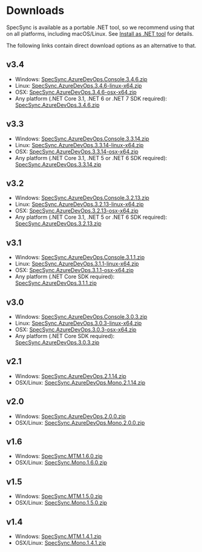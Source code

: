 # Downloads

SpecSync is available as a portable .NET tool, so we recommend using that on all platforms, including macOS/Linux. See [Install as .NET tool](installation/dotnet-core-tool.md) for details.

The following links contain direct download options as an alternative to that.

## v3.4

* Windows: [SpecSync.AzureDevOps.Console.3.4.6.zip](https://www.specsolutions.eu/media/specsync/SpecSync.AzureDevOps.Console.3.4.6.zip)
* Linux: [SpecSync.AzureDevOps.3.4.6-linux-x64.zip](https://www.specsolutions.eu/media/specsync/SpecSync.AzureDevOps.3.4.6-linux-x64.zip)
* OSX: [SpecSync.AzureDevOps.3.4.6-osx-x64.zip](https://www.specsolutions.eu/media/specsync/SpecSync.AzureDevOps.3.4.6-osx-x64.zip)
* Any platform (.NET Core 3.1, .NET 6 or .NET 7 SDK required): [SpecSync.AzureDevOps.3.4.6.zip](https://www.specsolutions.eu/media/specsync/SpecSync.AzureDevOps.3.4.6.zip)

## v3.3

* Windows: [SpecSync.AzureDevOps.Console.3.3.14.zip](https://www.specsolutions.eu/media/specsync/SpecSync.AzureDevOps.Console.3.3.14.zip)
* Linux: [SpecSync.AzureDevOps.3.3.14-linux-x64.zip](https://www.specsolutions.eu/media/specsync/SpecSync.AzureDevOps.3.3.14-linux-x64.zip)
* OSX: [SpecSync.AzureDevOps.3.3.14-osx-x64.zip](https://www.specsolutions.eu/media/specsync/SpecSync.AzureDevOps.3.3.14-osx-x64.zip)
* Any platform (.NET Core 3.1, .NET 5 or .NET 6 SDK required): [SpecSync.AzureDevOps.3.3.14.zip](https://www.specsolutions.eu/media/specsync/SpecSync.AzureDevOps.3.3.14.zip)

## v3.2

* Windows: [SpecSync.AzureDevOps.Console.3.2.13.zip](https://www.specsolutions.eu/media/specsync/SpecSync.AzureDevOps.Console.3.2.13.zip)
* Linux: [SpecSync.AzureDevOps.3.2.13-linux-x64.zip](https://www.specsolutions.eu/media/specsync/SpecSync.AzureDevOps.3.2.13-linux-x64.zip)
* OSX: [SpecSync.AzureDevOps.3.2.13-osx-x64.zip](https://www.specsolutions.eu/media/specsync/SpecSync.AzureDevOps.3.2.13-osx-x64.zip)
* Any platform (.NET Core 3.1, .NET 5 or .NET 6 SDK required): [SpecSync.AzureDevOps.3.2.13.zip](https://www.specsolutions.eu/media/specsync/SpecSync.AzureDevOps.3.2.13.zip)

## v3.1

* Windows: [SpecSync.AzureDevOps.Console.3.1.1.zip](https://www.specsolutions.eu/media/specsync/SpecSync.AzureDevOps.Console.3.1.1.zip)
* Linux: [SpecSync.AzureDevOps.3.1.1-linux-x64.zip](https://www.specsolutions.eu/media/specsync/SpecSync.AzureDevOps.3.1.1-linux-x64.zip)
* OSX: [SpecSync.AzureDevOps.3.1.1-osx-x64.zip](https://www.specsolutions.eu/media/specsync/SpecSync.AzureDevOps.3.1.1-osx-x64.zip)
* Any platform (.NET Core SDK required): [SpecSync.AzureDevOps.3.1.1.zip](https://www.specsolutions.eu/media/specsync/SpecSync.AzureDevOps.3.1.1.zip)

## v3.0

* Windows: [SpecSync.AzureDevOps.Console.3.0.3.zip](https://www.specsolutions.eu/media/specsync/SpecSync.AzureDevOps.Console.3.0.3.zip)
* Linux: [SpecSync.AzureDevOps.3.0.3-linux-x64.zip](https://www.specsolutions.eu/media/specsync/SpecSync.AzureDevOps.3.0.3-linux-x64.zip)
* OSX: [SpecSync.AzureDevOps.3.0.3-osx-x64.zip](https://www.specsolutions.eu/media/specsync/SpecSync.AzureDevOps.3.0.3-osx-x64.zip)
* Any platform (.NET Core SDK required): [SpecSync.AzureDevOps.3.0.3.zip](https://www.specsolutions.eu/media/specsync/SpecSync.AzureDevOps.3.0.3.zip)

## v2.1

* Windows: [SpecSync.AzureDevOps.2.1.14.zip](https://www.specsolutions.eu/media/specsync/SpecSync.AzureDevOps.2.1.14.zip)
* OSX/Linux: [SpecSync.AzureDevOps.Mono.2.1.14.zip](https://www.specsolutions.eu/media/specsync/SpecSync.AzureDevOps.Mono.2.1.14.zip)

## v2.0

* Windows: [SpecSync.AzureDevOps.2.0.0.zip](https://www.specsolutions.eu/media/specsync/SpecSync.AzureDevOps.2.0.0.zip)
* OSX/Linux: [SpecSync.AzureDevOps.Mono.2.0.0.zip](https://www.specsolutions.eu/media/specsync/SpecSync.AzureDevOps.Mono.2.0.0.zip)

## v1.6

* Windows: [SpecSync.MTM.1.6.0.zip](https://www.specsolutions.eu/media/specsync/SpecSync.MTM.1.6.0.zip)
* OSX/Linux: [SpecSync.Mono.1.6.0.zip](https://www.specsolutions.eu/media/specsync/SpecSync.Mono.1.6.0.zip)

## v1.5

* Windows: [SpecSync.MTM.1.5.0.zip](https://www.specsolutions.eu/media/specsync/SpecSync.MTM.1.5.0.zip)
* OSX/Linux: [SpecSync.Mono.1.5.0.zip](https://www.specsolutions.eu/media/specsync/SpecSync.Mono.1.5.0.zip)

## v1.4

* Windows: [SpecSync.MTM.1.4.1.zip](https://www.specsolutions.eu/media/specsync/SpecSync.MTM.1.4.1.zip)
* OSX/Linux: [SpecSync.Mono.1.4.1.zip](https://www.specsolutions.eu/media/specsync/SpecSync.Mono.1.4.1.zip)


